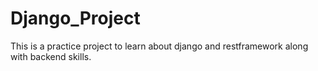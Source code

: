 # Django_Project
This is a practice project to learn about django and restframework along with backend skills.
